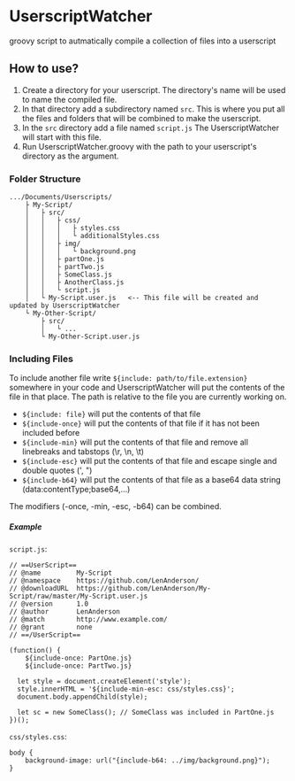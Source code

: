 # UserscriptWatcher
groovy script to autmatically compile a collection of files into a userscript


## How to use?
1. Create a directory for your userscript. The directory's name will be used to name the compiled file.
2. In that directory add a subdirectory named `src`. This is where you put all the files and folders that will be combined to make the userscript.
3. In the `src` directory add a file named `script.js` The UserscriptWatcher will start with this file.
4. Run UserscriptWatcher.groovy with the path to your userscript's directory as the argument.

### Folder Structure
```
.../Documents/Userscripts/
    ├ My-Script/
    │   ├ src/
    │   │   ├ css/
    │   │   │   ├ styles.css
    │   │   │   └ additionalStyles.css
    │   │   ├ img/
    │   │   │   └ background.png
    │   │   ├ partOne.js
    │   │   ├ partTwo.js
    │   │   ├ SomeClass.js
    │   │   ├ AnotherClass.js
    │   │   └ script.js
    │   └ My-Script.user.js   <-- This file will be created and updated by UserscriptWatcher
    └ My-Other-Script/
        ├ src/
        │   └ ...
        └ My-Other-Script.user.js
```

### Including Files
To include another file write `${include: path/to/file.extension}` somewhere in your code and UserscriptWatcher will put the contents of the file in that place. The path is relative to the file you are currently working on.

- `${include: file}` will put the contents of that file
- `${include-once}` will put the contents of that file if it has not been included before
- `${include-min}` will put the contents of that file and remove all linebreaks and tabstops (\r, \n, \t)
- `${include-esc}` will put the contents of that file and escape single and double quotes (', ")
- `${include-b64}` will put the contents of that file as a base64 data string (data:contentType;base64,...)

The modifiers (-once, -min, -esc, -b64) can be combined.

##### Example

`script.js`:
```
// ==UserScript==
// @name         My-Script
// @namespace    https://github.com/LenAnderson/
// @downloadURL  https://github.com/LenAnderson/My-Script/raw/master/My-Script.user.js
// @version      1.0
// @author       LenAnderson
// @match        http://www.example.com/
// @grant        none
// ==/UserScript==

(function() {
	${include-once: PartOne.js}
	${include-once: PartTwo.js}
	
  let style = document.createElement('style');
  style.innerHTML = '${include-min-esc: css/styles.css}';
  document.body.appendChild(style);
  
  let sc = new SomeClass(); // SomeClass was included in PartOne.js
})();
```

`css/styles.css`:
```
body {
    background-image: url("{include-b64: ../img/background.png}");
}
```
